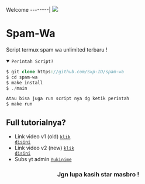 Welcome
--------|
![](https://media.tenor.com/iVCiM9W7cvYAAAAd/welcome.gif)

# Spam-Wa
Script termux spam wa unlimited terbaru !

<details open><summary><code>Perintah Script?</code></summary>

```php
$ git clone https://github.com/Sxp-ID/spam-wa
$ cd spam-wa
$ make install
$ ./main

Atau bisa juga run script nya dg ketik perintah
$ make run
```
</details>

## Full tutorialnya?
- Link video v1 (old) <code><a href="https://youtu.be/R53d9-o7uh4?si=M-Cgwrp9l1o-BF5_">klik disini</a></code>
- Link video v2 (new) <code><a href="https://youtu.be/44HrDpRm3cE?si=ZRQnEceFsIzBh48N">klik disini</a></code>
- Subs yt admin <code><a href="https://www.youtube.com/@yukinime_editz">Yukinime</a></code>
<div align="center">

### Jgn lupa kasih star masbro !
</div>
